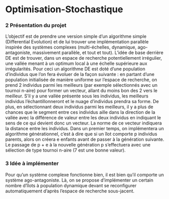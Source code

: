 # Optimisation-Stochastique

### 2 Présentation du projet
L’objectif est de prendre une version simple d’un algorithme simple (Differential Evolution) et de lui trouver une implémentation parallèle inspirée des systèmes complexes (multi-échelles, dynamique, ago- antagoniste, massivement parallèle, et tout et tout).
L’idée de base derrière DE est de trouver, dans un espace de recherche potentiellement irrégulier, une vallée menant à un optimum local à une échelle supérieure aux irrégularités.
Pour ceci un algorithme DE est doté d’une population d’individus que l’on fera évoluer de la façon suivante : en partant d’une population initialisée de manière uniforme sur l’espace de recherche, on prend 2 individus parmi les meilleurs (par exemple sélectionnés avec un tournoi n-aire) pour former un vecteur, allant du moins bon des 2 vers le meilleur.
S’il y a une vallée présente sous les individus, les meilleurs individus l’échantillonneront et le nuage d’individus prendra sa forme. De plus, en sélectionnant deux individus parmi les meilleurs, il y a plus de chances que le segment entre ces individus aille dans la direction de la vallée avec la différence de valeur entre les deux individus en indiquant le sens de ce qui devient donc un vecteur. La norme de ce vecteur indiquera la distance entre les individus.
Dans un premier temps, on implémentera un algorithme générationnel, c’est à dire que si un îlot comporte p individus parents, alors on créera e enfants avant de passer à la génération suivante. Le passage de p + e à la nouvelle génération p s’effectuera avec une sélection de type tournoi n-aire (7 est une bonne valeur).

### 3 Idée à implémenter
Pour qu’un système complexe fonctionne bien, il est bien qu’il comporte un système ago-antagoniste. Là, on se propose d’implémenter un certain nombre d’îlots à population dynamique devant se reconfigurer automatiquement d’après l’espace de recherche sous-jacent.

